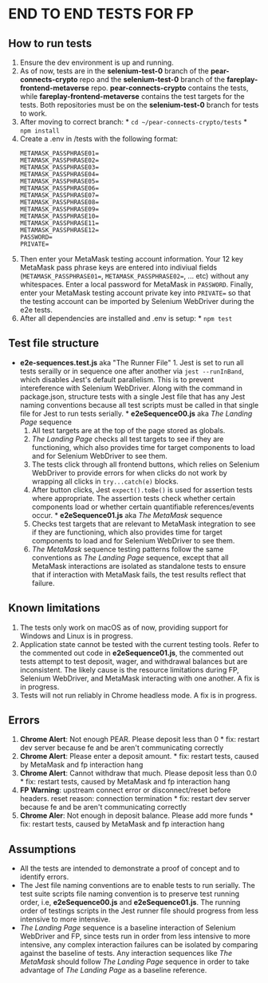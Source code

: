 # END TO END TESTS FOR FP


## How to run tests
  1.  Ensure the dev environment is up and running.
  2.  As of now, tests are in the **selenium-test-0** branch of the **pear-connects-crypto** repo and the **selenium-test-0** branch of the **fareplay-frontend-metaverse** repo. **pear-connects-crypto** contains the tests, while **fareplay-frontend-metaverse** contains the test targets for the tests. Both repositories must be on the **selenium-test-0** branch for tests to work.
  3.  After moving to correct branch:
    *  `cd ~/pear-connects-crypto/tests`
    *  `npm install`
  4.  Create a .env in /tests with the following format:
      ```
      METAMASK_PASSPHRASE01=
      METAMASK_PASSPHRASE02=
      METAMASK_PASSPHRASE03=
      METAMASK_PASSPHRASE04=
      METAMASK_PASSPHRASE05=
      METAMASK_PASSPHRASE06=
      METAMASK_PASSPHRASE07=
      METAMASK_PASSPHRASE08=
      METAMASK_PASSPHRASE09=
      METAMASK_PASSPHRASE10=
      METAMASK_PASSPHRASE11=
      METAMASK_PASSPHRASE12=
      PASSWORD=
      PRIVATE=
      ```
  5.  Then enter your MetaMask testing account information. Your 12 key MetaMask pass phrase keys are entered into indiviual fields (`METAMASK_PASSPHRASE01=`, `METAMASK_PASSPHRASE02=`, ... etc) without any whitespaces. Enter a local password for MetaMask in `PASSWORD`. Finally, enter your MetaMask testing account private key into `PRIVATE=` so that the testing account can be imported by Selenium WebDriver during the e2e tests.
  6.  After all dependencies are installed and .env is setup:
    *  `npm test`


## Test file structure
  *  **e2e-sequences.test.js** aka "The Runner File"
    1.  Jest is set to run all tests serailly or in sequence one after another via `jest --runInBand`, which disables Jest's default parallelism. This is to prevent intereference with Selenium WebDriver. Along with the command in package.json, structure tests with a single Jest file that has any Jest naming conventions because all test scripts must be called in that single file for Jest to run tests serially. 
    *  **e2eSequence00.js** aka *The Landing Page* sequence 
      1.  All test targets are at the top of the page stored as globals.
      2.  *The Landing Page* checks all test targets to see if they are functioning, which also provides time for target components to load and for Selenium WebDriver to see them.
      3.  The tests click through all frontend buttons, which relies on Selenium WebDriver to provide errors for when clicks do not work by wrapping all clicks in `try...catch(e)` blocks.
      4.  After button clicks, Jest `expect().toBe()` is used for assertion tests where appropriate. The assertion tests check whether certain components load or whether certain quantifiable references/events occur.
    *  **e2eSequence01.js** aka *The MetaMask* sequence 
      1.  Checks test targets that are relevant to MetaMask integration to see if they are functioning, which also provides time for target components to load and for Selenium WebDriver to see them.
      2.  *The MetaMask* sequence testing patterns follow the same conventions as *The Landing Page* sequence, except that all MetaMask interactions are isolated as standalone tests to ensure that if interaction with MetaMask fails, the test results reflect that failure.


## Known limitations
  1.  The tests only work on macOS as of now, providing support for Windows and Linux is in progress.
  2.  Application state cannot be tested with the current testing tools. Refer to the commented out code in **e2eSequence01.js**, the commented out tests attempt to test deposit, wager, and withdrawal balances but are inconsistent. The likely cause is the resource limitations during FP, Selenium WebDriver, and MetaMask interacting with one another. A fix is in progress.
  3.  Tests will not run reliably in Chrome headless mode. A fix is in progress.


## Errors
  1.  **Chrome Alert**: Not enough PEAR. Please deposit less than 0
    *  fix: restart dev server because fe and be aren't communicating correctly
  2.  **Chrome Alert**: Please enter a deposit amount.
    *  fix: restart tests, caused by MetaMask and fp interaction hang
  3.  **Chrome Alert**: Cannot withdraw that much. Please deposit less than 0.0
    *  fix: restart tests, caused by MetaMask and fp interaction hang
  4.  **FP Warning**: upstream connect error or disconnect/reset before headers. reset reason: connection termination
    *  fix: restart dev server because fe and be aren't communicating correctly
  5.  **Chrome Aler**: Not enough in deposit balance. Please add more funds
    *  fix: restart tests, caused by MetaMask and fp interaction hang


## Assumptions
  * All the tests are intended to demonstrate a proof of concept and to identify errors.
  * The Jest file naming conventions are to enable tests to run serially. The test suite scripts file naming convention is to preserve test running order, i.e, **e2eSequence00.js** and **e2eSequence01.js**. The running order of testings scripts in the Jest runner file should progress from less intensive to more intensive.
  * *The Landing Page* sequence is a baseline interaction of Selenium WebDriver and FP, since tests run in order from less intensive to more intensive, any complex interaction failures can be isolated by comparing against the baseline of tests. Any interaction sequences like *The MetaMask* should follow *The Landing Page* sequence in order to take advantage of *The Landing Page* as a baseline reference.

